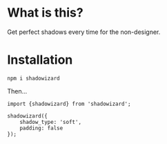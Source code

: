 # What is this?
Get perfect shadows every time for the non-designer.

# Installation

`npm i shadowizard`

Then...

```
import {shadowizard} from 'shadowizard';

shadowizard({
    shadow_type: 'soft',
    padding: false
});
```